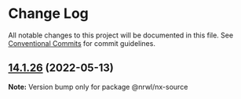 # Change Log

All notable changes to this project will be documented in this file.
See [Conventional Commits](https://conventionalcommits.org) for commit guidelines.

## [14.1.26](https://github.com/FrozenPandaz/nx/compare/14.1.25...14.1.26) (2022-05-13)

**Note:** Version bump only for package @nrwl/nx-source
